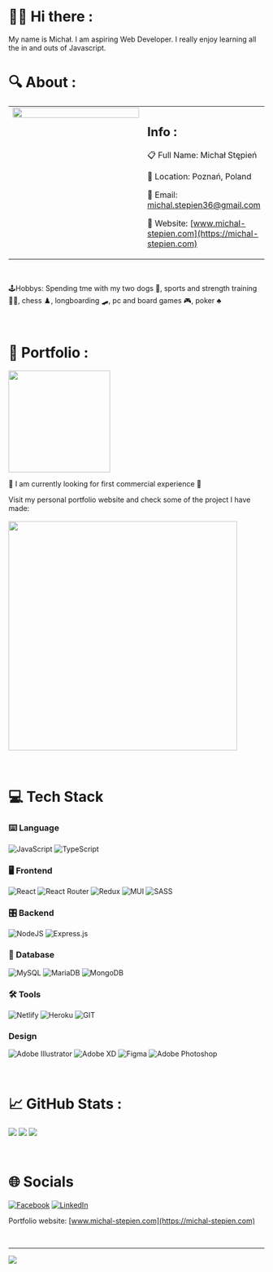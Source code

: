 # 🙋‍♂️ Hi there :

My name is Michał. I am aspiring Web Developer. 
I really enjoy learning all the in and outs of Javascript. 
<br/>

# 🔍 About :

<table align="center">
<tr>
<td valign="top" width="250">

<img src="https://michal-stepien.com/img/profile/avatar_1.png" align="left" height="" width="100%" />

</td><td valign="top">

## Info :

📋 Full Name: Michał Stępień  

📌 Location: Poznań, Poland    

📧 Email: michal.stepien36@gmail.com    

🔗 Website: [www.michal-stepien.com](https://michal-stepien.com) 
</td>
</tr>
</table> <br/>

🕹️Hobbys: Spending tme with my two dogs 🐶, sports and strength training 🏋️‍♂️, chess ♟️, longboarding 🛹,  pc and board games 🎮, poker ♣️

<br/>

# 📂 Portfolio :

<img src="https://media.giphy.com/media/RiykPw9tgdOylwFgUe/giphy.gif" width="200" float="left" align="center"  />

🤞 I am currently looking for first commercial experience 🤞 <br/>

Visit my personal portfolio website and check some of the project I have made: <br/><br/>
[<img align="center" width="450" src="https://michal-stepien.com/img/miniatures/share.png"/>](https://michal-stepien.com)

<br/>

# 💻 Tech Stack

### ⌨️ Language

![JavaScript](https://img.shields.io/badge/javascript-%23323330.svg?style=for-the-badge&logo=javascript&logoColor=%23F7DF1E)
![TypeScript](https://img.shields.io/badge/typescript-%23007ACC.svg?style=for-the-badge&logo=typescript&logoColor=white)
<br />

### 🖥️ Frontend

![React](https://img.shields.io/badge/react-%2320232a.svg?style=for-the-badge&logo=react&logoColor=%2361DAFB)
![React Router](https://img.shields.io/badge/React_Router-CA4245?style=for-the-badge&logo=react-router&logoColor=white)
![Redux](https://img.shields.io/badge/redux-%23593d88.svg?style=for-the-badge&logo=redux&logoColor=white)
![MUI](https://img.shields.io/badge/MUI-%230081CB.svg?style=for-the-badge&logo=material-ui&logoColor=white)
![SASS](https://img.shields.io/badge/SASS-hotpink.svg?style=for-the-badge&logo=SASS&logoColor=white)

### 🎛️ Backend

![NodeJS](https://img.shields.io/badge/node.js-6DA55F?style=for-the-badge&logo=node.js&logoColor=white)
![Express.js](https://img.shields.io/badge/express.js-%23404d59.svg?style=for-the-badge&logo=express&logoColor=%2361DAFB)

### 💾 Database

![MySQL](https://img.shields.io/badge/mysql-%2300f.svg?style=for-the-badge&logo=mysql&logoColor=white)
![MariaDB](https://img.shields.io/badge/MariaDB-003545?style=for-the-badge&logo=mariadb&logoColor=white)
![MongoDB](https://img.shields.io/badge/MongoDB-%234ea94b.svg?style=for-the-badge&logo=mongodb&logoColor=white)

### 🛠️ Tools

![Netlify](https://img.shields.io/badge/netlify-%23000000.svg?style=for-the-badge&logo=netlify&logoColor=#00C7B7)
![Heroku](https://img.shields.io/badge/heroku-%23430098.svg?style=for-the-badge&logo=heroku&logoColor=white)
![GIT](https://img.shields.io/badge/git-CA4245.svg?style=for-the-badge&logo=git&logoColor=white)

### Design

![Adobe Illustrator](https://img.shields.io/badge/adobeillustrator-%23FF9A00.svg?style=for-the-badge&logo=adobeillustrator&logoColor=white)
![Adobe XD](https://img.shields.io/badge/Adobe%20XD-470137?style=for-the-badge&logo=Adobe%20XD&logoColor=#FF61F6)
![Figma](https://img.shields.io/badge/figma-%23F24E1E.svg?style=for-the-badge&logo=figma&logoColor=white)
![Adobe Photoshop](https://img.shields.io/badge/adobephotoshop-%2331A8FF.svg?style=for-the-badge&logo=adobephotoshop&logoColor=white)

<br/>

# 📈 GitHub Stats :

![](https://github-readme-stats.vercel.app/api?username=Kinetic639&theme=vue-dark&hide_border=true&include_all_commits=true&count_private=false)
![](https://github-readme-streak-stats.herokuapp.com/?user=Kinetic639&theme=vue-dark&hide_border=true)
![](https://github-readme-stats.vercel.app/api/top-langs/?username=Kinetic639&theme=vue-dark&hide_border=true&include_all_commits=true&count_private=false&layout=compact)

<br/>

# 🌐 Socials

[![Facebook](https://img.shields.io/badge/Facebook-%231877F2.svg?style=for-the-badge&logo=Facebook&logoColor=white)](https://facebook.com/1188347557)
[![LinkedIn](https://img.shields.io/badge/LinkedIn-%230077B5.svg?style=for-the-badge&logo=linkedin&logoColor=white)](https://linkedin.com/in/michal-stepien)

Portfolio website: [www.michal-stepien.com](https://michal-stepien.com)

<br/>

---

<p align="center">
  
  [![](https://visitcount.itsvg.in/api?id=Kinetic639&icon=0&color=8&align=center)](https://visitcount.itsvg.in)

</p>
